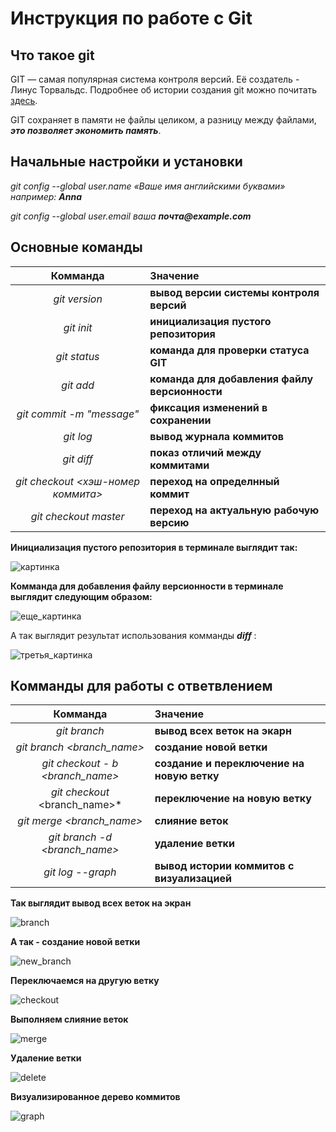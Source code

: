 # Инструкция по работе с Git

## Что такое git

GIT — самая популярная система контроля версий. Её создатель - Линус Торвальдс. Подробнее об истории создания git можно почитать [здесь](https://ru.wikipedia.org/wiki/Git "Википедия").

GIT сохраняет в памяти не файлы целиком, а разницу между файлами, __*это позволяет экономить память*__.

## Начальные настройки и установки

*git config --global user.name «Ваше имя английскими буквами»  например: __Anna__*

*git config --global user.email ваша __почта@example.com__*

## Основные команды

| Комманда | Значение |
| :-------: | :------- |
|*git version* | **вывод версии системы контроля версий**
|*git init* | **инициализация пустого репозитория**
|*git status* | **команда для проверки статуса GIT**
|*git add* | **команда для добавления файлу версионности**
|*git commit -m "message"* | **фиксация изменений в сохранении**
|*git log* | **вывод журнала коммитов**
|*git diff* | **показ отличий между коммитами**
|*git checkout <хэш-номер коммита>* | **переход на определнный коммит**
|*git checkout master* | **переход на актуальную рабочую версию**

**Инициализация пустого репозитория в терминале выглядит так:**

![картинка](init.jpg)

**Комманда для добавления файлу версионности в терминале выглядит следующим образом:**

![еще_картинка](add.jpg)

А так выглядит результат использования комманды __*diff*__ :

![третья_картинка](diff.jpg)

## Комманды для работы с ответвлением

| Комманда | Значение |
| :-------: | :------- |
|*git branch* | **вывод всех веток на экарн**
|*git branch <branch_name>* | **создание новой ветки**
|*git checkout - b <branch_name>* | **создание и переключение на новую ветку**
|*git checkout* <branch_name>* | **переключение на новую ветку**
|*git merge <branch_name>* | **слияние веток**
|*git branch -d <branch_name>*| **удаление ветки**
|*git log --graph* | **вывод истории коммитов с визуализацией**

__Так выглядит вывод всех веток на экран__

![branch](branch.jpeg)

__А так - создание новой ветки__

![new_branch](new_branch.jpeg)

__Переключаемся на другую ветку__

![checkout](checkout.jpeg)

__Выполняем слияние веток__

![merge](merge.jpeg)

__Удаление ветки__

![delete](delete.jpeg)

__Визуализированное дерево коммитов__

![graph](graph.jpeg)
